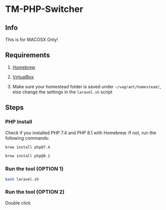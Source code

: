 # TM-PHP-Switcher
## Info
This is for MACOSX Only!

## Requirements
1. [Homebrew](https://brew.sh/)

2. [VirtualBox](https://www.virtualbox.org/)

2. Make sure your homestead folder is saved under `~/vagrant/homestead/`, else change the settings in the `laravel.sh` script

## Steps
### PHP Install
Check if you installed PHP 7.4 and PHP 8.1 with Homebrew.
If not, run the following commands:
```bash
brew install php@7.4
```
```bash
brew install php@8.1
```

### Run the tool (OPTION 1)
```bash
bash laravel.sh
```

### Run the tool (OPTION 2)
Double click
